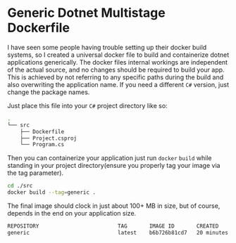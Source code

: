 # Generic Dotnet Multistage Dockerfile

I have seen some people having trouble setting up their docker build systems, so I created a universal docker file to build and containerize dotnet applications generically.
The docker files internal workings are independent of the actual source, and no changes should be required to build your app.
This is achieved by not referring to any specific paths during the build and also overwriting the application name.
If you need a different `C#` version, just change the package names.

Just place this file into your `C#` project directory like so:

```bash
.
└── src
    ├── Dockerfile
    ├── Project.csproj
    └── Program.cs
```

Then you can containerize your application just run `docker` `build` while standing in your project directory(ensure you properly tag your image via the tag parameter).

```bash
cd ./src
docker build --tag=generic .
```

The final image should clock in just about 100+ MB in size, but of course, depends in the end on your application size.

```bash
REPOSITORY                         TAG       IMAGE ID       CREATED          SIZE
generic                            latest    b6b726b81cd7   20 minutes ago   118MB
```
